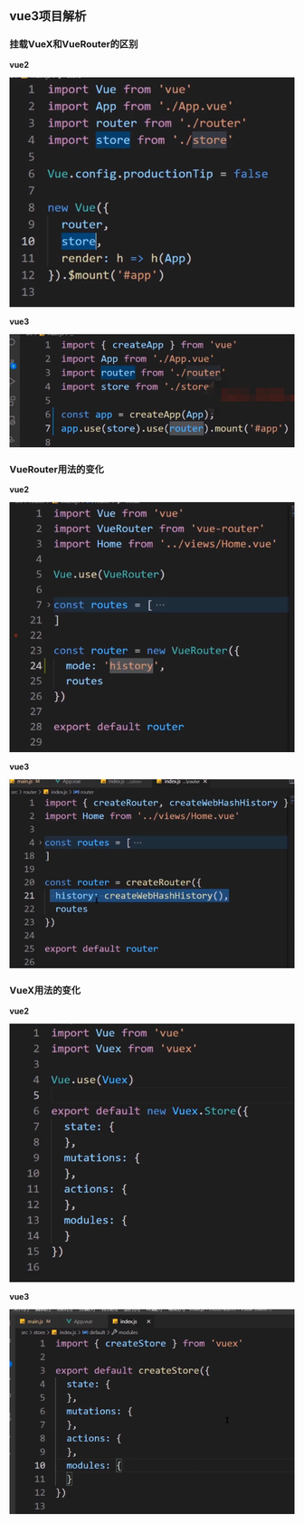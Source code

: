 ## vue3项目解析

### 挂载VueX和VueRouter的区别

**vue2**

![image-20211211132117957](vue3项目解析.assets/image-20211211132117957.png)

**vue3**

![image-20211211132155406](vue3项目解析.assets/image-20211211132155406.png)

### VueRouter用法的变化

**vue2**

![image-20211211131912392](vue3项目解析.assets/image-20211211131912392.png)

**vue3**



![](vue3项目解析.assets/image-20211211131847790.png)

### VueX用法的变化

**vue2**

![image-20211211132419455](vue3项目解析.assets/image-20211211132419455.png)

**vue3**

![image-20211211132439183](vue3项目解析.assets/image-20211211132439183.png)